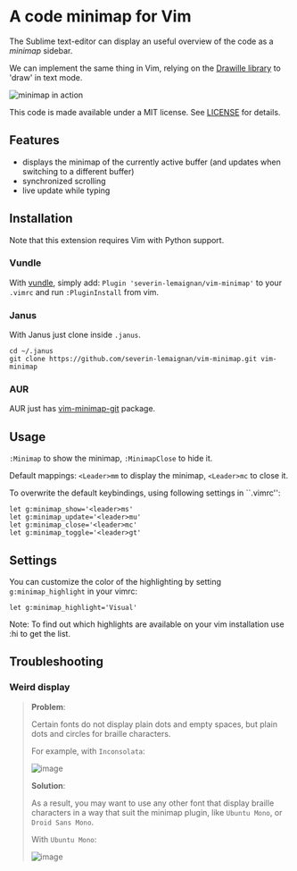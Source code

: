 A code minimap for Vim
======================

The Sublime text-editor can display an useful overview of the code as a
*minimap* sidebar.

We can implement the same thing in Vim, relying on the [Drawille
library](https://github.com/asciimoo/drawille) to 'draw' in text mode.

![minimap in action](http://picdrop.t3lab.com/qqpdtsbTow.gif)

This code is made available under a MIT license. See [LICENSE](LICENSE) for
details.

Features
--------

- displays the minimap of the currently active buffer (and updates when
  switching to a different buffer)
- synchronized scrolling
- live update while typing

Installation
------------

Note that this extension requires Vim with Python support.

### Vundle

With [vundle](https://github.com/gmarik/Vundle.vim), simply add: `Plugin
'severin-lemaignan/vim-minimap'` to your `.vimrc` and run `:PluginInstall` from
vim.

### Janus

With Janus just clone inside ```.janus```.

```
cd ~/.janus
git clone https://github.com/severin-lemaignan/vim-minimap.git vim-minimap
```

### AUR

AUR just has [vim-minimap-git](https://aur.archlinux.org/packages/vim-minimap-git/) package.

Usage
-----

`:Minimap` to show the minimap, `:MinimapClose` to hide it.

Default mappings: `<Leader>mm` to display the minimap, `<Leader>mc` to close it.

To overwrite the default keybindings, using following settings in ``.vimrc'':

```
let g:minimap_show='<leader>ms'
let g:minimap_update='<leader>mu'
let g:minimap_close='<leader>mc'
let g:minimap_toggle='<leader>gt'
```

Settings
--------

You can customize the color of the highlighting by setting `g:minimap_highlight` in your vimrc:

`let g:minimap_highlight='Visual'`

Note: To find out which highlights are available on your vim installation use :hi to get the list.

Troubleshooting
---------------


### Weird display

> **Problem**:
>
> Certain fonts do not display plain dots and empty spaces, but
> plain dots and circles for braille characters.
> 
> For example, with `Inconsolata`:
> 
> ![image](https://cloud.githubusercontent.com/assets/7250745/8083430/c48e5c44-0f84-11e5-9cba-20d7e2eac0c5.png)
> 
> **Solution**:
>
> As a result, you may want to use any other font that display
> braille characters in a way that suit the minimap plugin,
> like `Ubuntu Mono`, or `Droid Sans Mono`.
>
> With `Ubuntu Mono`:
> 
> ![image](https://cloud.githubusercontent.com/assets/7250745/8083436/d4aaf9d4-0f84-11e5-9383-cb02bba384bc.png)
>
